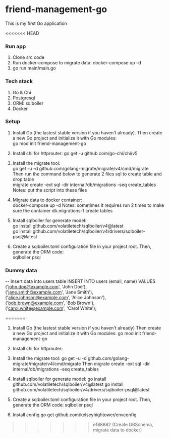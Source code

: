# friend-management-go
This is my first Go application

<<<<<<< HEAD
### Run app
1. Clone src code <br />
2. Run docker-compose to migrate data: docker-compose up -d <br />
3. go run main/main.go

### Tech stack
1. Go & Chi
2. Postgresql
3. ORM: sqlboiler
4. Docker

### Setup
1. Install Go (the lastest stable version if you haven't already). Then create a new Go project and initialize it with Go modules: <br />
go mod init friend-management-go

2. Install chi for httprouter: go get -u github.com/go-chi/chi/v5

3. Install the migrate tool: <br />
go get -u -d github.com/golang-migrate/migrate/v4/cmd/migrate <br />
Then run the command below to generate 2 files sql to create table and drop table <br />
migrate create -ext sql -dir internal/db/migrations -seq create_tables
Notes: put the script into these files

4. Migrate data to docker container: <br />
docker-compose up -d
Notes: sometimes it requires run 2 times to make sure the container db.migrations-1 create tables

5. Install sqlboiler for generate model: <br />
go install github.com/volatiletech/sqlboiler/v4@latest <br />
go install github.com/volatiletech/sqlboiler/v4/drivers/sqlboiler-psql@latest <br />

6. Create a sqlboiler.toml configuration file in your project root. Then, generate the ORM code: <br />
sqlboiler psql

### Dummy data
-- Insert data into users table
INSERT INTO users (email, name) VALUES <br />
('john.doe@example.com', 'John Doe'), <br />
('jane.smith@example.com', 'Jane Smith'), <br />
('alice.johnson@example.com', 'Alice Johnson'), <br />
('bob.brown@example.com', 'Bob Brown'), <br />
('carol.white@example.com', 'Carol White'); <br />


=======
1. Install Go (the lastest stable version if you haven't already)
Then create a new Go project and initialize it with Go modules:
go mod init friend-management-go

2. Install chi for httprouter:


3. Install the migrate tool:
go get -u -d github.com/golang-migrate/migrate/v4/cmd/migrate
Then 
migrate create -ext sql -dir internal/db/migrations -seq create_tables

4. Install sqlboiler for generate model:
go install github.com/volatiletech/sqlboiler/v4@latest
go install github.com/volatiletech/sqlboiler/v4/drivers/sqlboiler-psql@latest
5. Create a sqlboiler.toml configuration file in your project root.
Then, generate the ORM code:
sqlboiler psql

6. Install config
go get github.com/kelseyhightower/envconfig
>>>>>>> e188882 (Create DBSchema, migrate data to docker)
